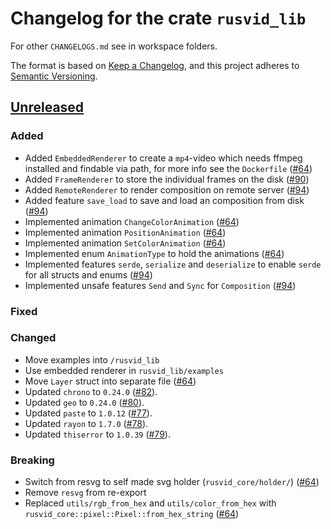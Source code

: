 # Changelog for the crate `rusvid_lib`

For other `CHANGELOGS.md` see in workspace folders.

The format is based on [Keep a Changelog](https://keepachangelog.com/en/1.0.0/),
and this project adheres to [Semantic Versioning](https://semver.org/spec/v2.0.0.html).

## [Unreleased]

### Added

- Added `EmbeddedRenderer` to create a `mp4`-video which needs ffmpeg installed and findable via path, for more info see the `Dockerfile` ([#64])
- Added `FrameRenderer` to store the individual frames on the disk ([#90])
- Added `RemoteRenderer` to render composition on remote server ([#94])
- Added feature `save_load` to save and load an composition from disk ([#94])
- Implemented animation `ChangeColorAnimation` ([#64])
- Implemented animation `PositionAnimation` ([#64])
- Implemented animation `SetColorAnimation` ([#64])
- Implemented enum `AnimationType` to hold the animations ([#64])
- Implemented features `serde`, `serialize` and `deserialize` to enable `serde` for all structs and enums ([#94])
- Implemented unsafe features `Send` and `Sync` for `Composition` ([#94])

### Fixed

### Changed

- Move examples into `/rusvid_lib`
- Use embedded renderer in `rusvid_lib/examples`
- Move `Layer` struct into separate file ([#64])
- Updated `chrono` to `0.24.0` ([#82]).
- Updated `geo` to `0.24.0` ([#80]).
- Updated `paste` to `1.0.12` ([#77]).
- Updated `rayon` to `1.7.0` ([#78]).
- Updated `thiserror` to `1.0.39` ([#79]).

### Breaking

- Switch from resvg to self made svg holder (`rusvid_core/holder/`) ([#64])
- Remove `resvg` from re-export
- Replaced `utils/rgb_from_hex` and `utils/color_from_hex` with `rusvid_core::pixel::Pixel::from_hex_string` ([#64])

[unreleased]: https://github.com/LetsMelon/rusvid/compare/0.2.1...HEAD

[#64]: https://github.com/LetsMelon/rusvid/pull/64
[#77]: https://github.com/LetsMelon/rusvid/pull/77
[#78]: https://github.com/LetsMelon/rusvid/pull/78
[#79]: https://github.com/LetsMelon/rusvid/pull/79
[#80]: https://github.com/LetsMelon/rusvid/pull/80
[#82]: https://github.com/LetsMelon/rusvid/pull/82
[#90]: https://github.com/LetsMelon/rusvid/pull/90
[#94]: https://github.com/LetsMelon/rusvid/pull/94
